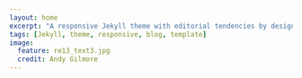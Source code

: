 ```yaml
---
layout: home
excerpt: "A responsive Jekyll theme with editorial tendencies by designer Michael Rose."
tags: [Jekyll, theme, responsive, blog, template]
image:
  feature: re13_text3.jpg
  credit: Andy Gilmore
---
```


<script type="text/javascript">
//<![CDATA[
  (function() {
    var shr = document.createElement('script');
    shr.setAttribute('data-cfasync', 'false');
    shr.src = '//dsms0mj1bbhn4.cloudfront.net/assets/pub/shareaholic.js';
    shr.type = 'text/javascript'; shr.async = 'true';
    shr.onload = shr.onreadystatechange = function() {
      var rs = this.readyState;
      if (rs && rs != 'complete' && rs != 'loaded') return;
      var site_id = '05a31467c0de0f2794f96066e9035a68';
      try { Shareaholic.init(site_id); } catch (e) {}
    };
    var s = document.getElementsByTagName('script')[0];
    s.parentNode.insertBefore(shr, s);
  })();
//]]>
</script>
